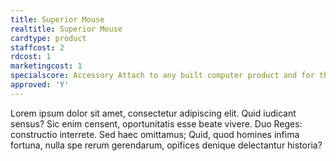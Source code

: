 ```yaml
---
title: Superior Mouse
realtitle: Superior Mouse
cardtype: product
staffcost: 2
rdcost: 1
marketingcost: 1
specialscore: Accessory Attach to any built computer product and for the length of its life + 1 turn you receive 1/4 of that products profit per turn
approved: 'Y'
---
```


Lorem ipsum dolor sit amet, consectetur adipiscing elit. Quid iudicant sensus? Sic enim censent, oportunitatis esse beate vivere. Duo Reges: constructio interrete. Sed haec omittamus; Quid, quod homines infima fortuna, nulla spe rerum gerendarum, opifices denique delectantur historia?
